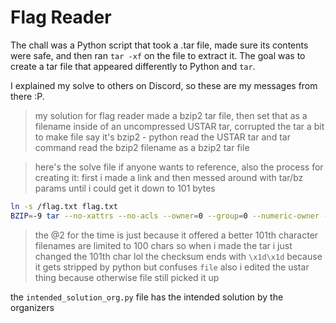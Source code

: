 # Flag Reader

The chall was a Python script that took a .tar file, made sure its contents were safe, and then ran `tar -xf` on the file to extract it. The goal was to create a tar file that appeared differently to Python and `tar`.

I explained my solve to others on Discord, so these are my messages from there :P.

> my solution for flag reader
> made a bzip2 tar file, then set that as a filename inside of an uncompressed USTAR tar, corrupted the tar a bit to make file say it's bzip2 - python read the USTAR tar and tar command read the bzip2 filename as a bzip2 tar file

> here's the solve file if anyone wants to reference, also the process for creating it:
> first i made a link and then messed around with tar/bz params until i could get it down to 101 bytes

```bash
ln -s /flag.txt flag.txt
BZIP=-9 tar --no-xattrs --no-acls --owner=0 --group=0 --numeric-owner --mtime='@2' --bzip2 -cvf test3.tar.gz flag.txt
```

> the @2 for the time is just because it offered a better 101th character
> filenames are limited to 100 chars so when i made the tar i just changed the 101th char lol
> the checksum ends with `\x1d\x1d` because it gets stripped by python but confuses `file`
> also i edited the ustar thing because otherwise file still picked it up

the `intended_solution_org.py` file has the intended solution by the organizers